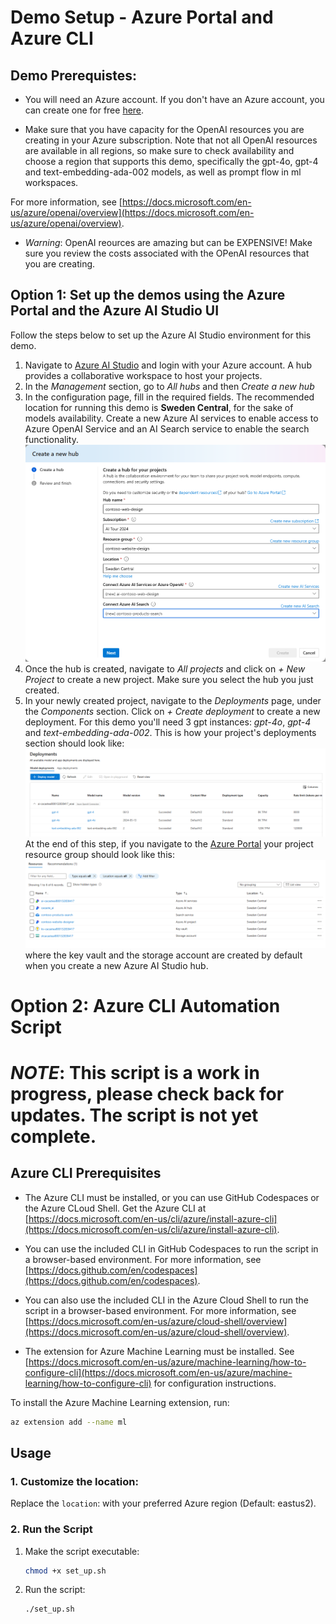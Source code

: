 
# Demo Setup - Azure Portal and Azure CLI

## Demo Prerequistes: 

- You will need an Azure account.  If you don't have an Azure account, you can create one for free [here](https://azure.microsoft.com/en-us/free/).

- Make sure that you have capacity for the OpenAI resources you are creating in your Azure subscription.  Note that not all OpenAI resources are available in all regions, so make sure to check availability and choose a region that supports this demo, specifically the gpt-4o, gpt-4 and text-embedding-ada-002 models, as well as prompt flow in ml workspaces.  

For more information, see [https://docs.microsoft.com/en-us/azure/openai/overview](https://docs.microsoft.com/en-us/azure/openai/overview).

- *Warning*: OpenAI reources are amazing but can be EXPENSIVE!  Make sure you review the costs associated with the OPenAI resources that you are creating.

## Option 1: Set up the demos using the Azure Portal and the Azure AI Studio UI

Follow the steps below to set up the Azure AI Studio environment for this demo.

1. Navigate to [Azure AI Studio](ai.azure.com) and login with your Azure account. A hub provides a collaborative workspace to host your projects.
1. In the *Management* section, go to *All hubs* and then *Create a new hub*
1. In the configuration page, fill in the required fields. The recommended location for running this demo is **Sweden Central**, for the sake of models availability. Create a new Azure AI services to enable access to Azure OpenAI Service and an AI Search service to enable the search functionality.
![Hub configuration](./media/hub_configuration.png)
1. Once the hub is created, navigate to *All projects* and click on *+ New Project* to create a new project. Make sure you select the hub you just created. 
1. In your newly created project, navigate to the *Deployments* page, under the *Components* section. Click on *+ Create deployment* to create a new deployment. For this demo you'll need 3 gpt instances: *gpt-4o*, *gpt-4* and *text-embedding-ada-002*. This is how your project's deployments section should look like:
![Deployments section](./media/deployments.png)
At the end of this step, if you navigate to the [Azure Portal](portal.azure.com) your project resource group should look like this:
![Azure resource group](./media/azure_rg.png)
where the key vault and the storage account are created by default when you create a new Azure AI Studio hub.

# Option 2: Azure CLI Automation Script

# *NOTE*: This script is a work in progress, please check back for updates.  The script is not yet complete.

## Azure CLI Prerequisites


- The Azure CLI must be installed, or you can use GitHub Codespaces or the Azure CLoud Shell.  Get the Azure CLI at [https://docs.microsoft.com/en-us/cli/azure/install-azure-cli](https://docs.microsoft.com/en-us/cli/azure/install-azure-cli).
- You can use the included CLI in GitHub Codespaces to run the script in a browser-based environment.  For more information, see [https://docs.github.com/en/codespaces](https://docs.github.com/en/codespaces).
- You can also use the included CLI in the Azure Cloud Shell to run the script in a browser-based environment.  For more information, see [https://docs.microsoft.com/en-us/azure/cloud-shell/overview](https://docs.microsoft.com/en-us/azure/cloud-shell/overview).

- The extension for Azure Machine Learning must be installed.  See [https://docs.microsoft.com/en-us/azure/machine-learning/how-to-configure-cli](https://docs.microsoft.com/en-us/azure/machine-learning/how-to-configure-cli) for configuration instructions.

To install the Azure Machine Learning extension, run:
```bash
az extension add --name ml
```

## Usage

### 1. Customize the location:

Replace the `location`: with your preferred Azure region (Default: eastus2).

### 2. Run the Script

1. Make the script executable:
   ```bash
   chmod +x set_up.sh
   ```
2. Run the script:
   ```bash
   ./set_up.sh
   ```